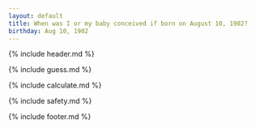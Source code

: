 ```yaml
---
layout: default
title: When was I or my baby conceived if born on August 10, 1902?
birthday: Aug 10, 1902
---
```


{% include header.md %}

{% include guess.md %}

{% include calculate.md %}

{% include safety.md %}

{% include footer.md %}



